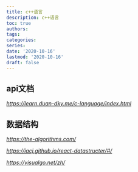 ```yaml
---
title: c++语言
description: c++语言
toc: true
authors:
tags:
categories:
series:
date: '2020-10-16'
lastmod: '2020-10-16'
draft: false
---
```


## api文档

*https://learn.duan-dky.me/c-language/index.html*

## 数据结构

*https://the-algorithms.com/*  

*https://iacj.github.io/react-datastructer/#/*  

*https://visualgo.net/zh/*
